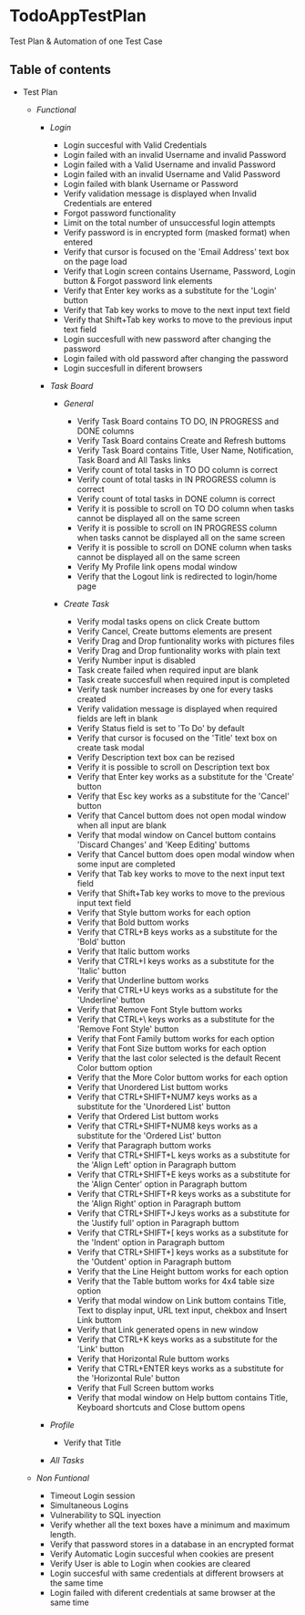 # TodoAppTestPlan
Test Plan &amp; Automation of one Test Case

## Table of contents

* Test Plan

    *   _Functional_

        *   _Login_
            * Login succesful with Valid Credentials
            * Login failed with an invalid Username and invalid Password
            * Login failed with a Valid Username and invalid Password
            * Login failed with an invalid Username and Valid Password
            * Login failed with blank Username or Password
            * Verify validation message is displayed when Invalid Credentials are entered
            * Forgot password functionality
            * Limit on the total number of unsuccessful login attempts
            * Verify password is in encrypted form (masked format) when entered
            * Verify that cursor is focused on the 'Email Address' text box on the page load
            * Verify that Login screen contains Username, Password, Login button & Forgot password link elements
            * Verify that Enter key works as a substitute for the 'Login' button
            * Verify that Tab key works to move to the next input text field
            * Verify that Shift+Tab key works to move to the previous input text field
            * Login succesfull with new password after changing the password
            * Login failed with old password after changing the password
            * Login succesfull in diferent browsers

        *   _Task Board_
            * _General_
                * Verify Task Board contains TO DO, IN PROGRESS and DONE columns
                * Verify Task Board contains Create and Refresh buttoms
                * Verify Task Board contains Title, User Name, Notification, Task Board and All Tasks links
                * Verify count of total tasks in TO DO column is correct
                * Verify count of total tasks in IN PROGRESS column is correct
                * Verify count of total tasks in DONE column is correct
                * Verify it is possible to scroll on TO DO column when tasks cannot be displayed all on the same screen
                * Verify it is possible to scroll on IN PROGRESS column when tasks cannot be displayed all on the same screen
                * Verify it is possible to scroll on DONE column when tasks cannot be displayed all on the same screen
                * Verify My Profile link opens modal window
                * Verify that the Logout link is redirected to login/home page

            
            * _Create Task_
                * Verify modal tasks opens on click Create buttom
                * Verify Cancel, Create buttoms elements are present
                * Verify Drag and Drop funtionality works with pictures files
                * Verify Drag and Drop funtionality works with plain text
                * Verify Number input is disabled
                * Task create failed when required input are blank
                * Task create succesfull when required input is completed
                * Verify task number increases by one for every tasks created
                * Verify validation message is displayed when required fields are left in blank
                * Verify Status field is set to 'To Do' by default
                * Verify that cursor is focused on the 'Title' text box on create task modal
                * Verify Description text box can be rezised
                * Verify it is possible to scroll on Description text box
                * Verify that Enter key works as a substitute for the 'Create' button
                * Verify that Esc key works as a substitute for the 'Cancel' button
                * Verify that Cancel buttom does not open modal window when all input are blank
                * Verify that modal window on Cancel buttom contains 'Discard Changes' and 'Keep Editing' buttoms
                * Verify that Cancel buttom does open modal window when some input are completed
                * Verify that Tab key works to move to the next input text field
                * Verify that Shift+Tab key works to move to the previous input text field
                * Verify that Style buttom works for each option
                * Verify that Bold buttom works
                * Verify that CTRL+B keys works as a substitute for the 'Bold' button
                * Verify that Italic buttom works
                * Verify that CTRL+I keys works as a substitute for the 'Italic' button
                * Verify that Underline buttom works
                * Verify that CTRL+U keys works as a substitute for the 'Underline' button
                * Verify that Remove Font Style buttom works
                * Verify that CTRL+\ keys works as a substitute for the 'Remove Font Style' button
                * Verify that Font Family buttom works for each option
                * Verify that Font Size buttom works for each option
                * Verify that the last color selected is the default Recent Color buttom option
                * Verify that the More Color buttom works for each option
                * Verify that Unordered List buttom works
                * Verify that CTRL+SHIFT+NUM7 keys works as a substitute for the 'Unordered List' button
                * Verify that Ordered List buttom works
                * Verify that CTRL+SHIFT+NUM8 keys works as a substitute for the 'Ordered List' button
                * Verify that Paragraph buttom works
                * Verify that CTRL+SHIFT+L keys works as a substitute for the 'Align Left' option in Paragraph buttom
                * Verify that CTRL+SHIFT+E keys works as a substitute for the 'Align Center' option in Paragraph buttom
                * Verify that CTRL+SHIFT+R keys works as a substitute for the 'Align Right' option in Paragraph buttom
                * Verify that CTRL+SHIFT+J keys works as a substitute for the 'Justify full' option in Paragraph buttom
                * Verify that CTRL+SHIFT+[ keys works as a substitute for the 'Indent' option in Paragraph buttom
                * Verify that CTRL+SHIFT+] keys works as a substitute for the 'Outdent' option in Paragraph buttom
                * Verify that the Line Height buttom works for each option
                * Verify that the Table buttom works for 4x4 table size option
                * Verify that modal window on Link buttom contains Title, Text to display input, URL text input, chekbox and Insert Link buttom
                * Verify that Link generated opens in new window
                * Verify that CTRL+K keys works as a substitute for the 'Link' button
                * Verify that Horizontal Rule buttom works
                * Verify that CTRL+ENTER keys works as a substitute for the 'Horizontal Rule' button
                * Verify that Full Screen buttom works
                * Verify that modal window on Help buttom contains Title, Keyboard shortcuts and Close buttom opens
                
            
        *   _Profile_
            * Verify that Title 

        *   _All Tasks_


    *   _Non Funtional_

        * Timeout Login session
        * Simultaneous Logins
        * Vulnerability to SQL inyection
        * Verify whether all the text boxes have a minimum and maximum length.
        * Verify that password stores in a database in an encrypted format
        * Verify Automatic Login succesful when cookies are present
        * Verify User is able to Login when cookies are cleared
        * Login succesful with same credentials at different browsers at the same time
        * Login failed with diferent credentials at same browser at the same time
